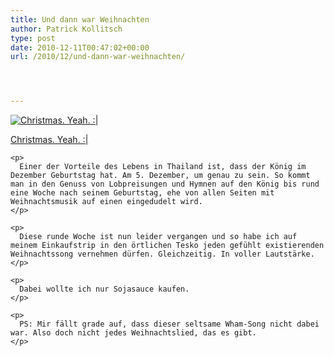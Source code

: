 ```yaml
---
title: Und dann war Weihnachten
author: Patrick Kollitsch
type: post
date: 2010-12-11T00:47:02+00:00
url: /2010/12/und-dann-war-weihnachten/




---
```

<div class="media image">
  <a href="http://www.flickr.com/photos/schreibblogade/5251108691/" title="Christmas. Yeah. :|"><img src="//farm6.static.flickr.com/5006/5251108691_7bd87ef663_z.jpg" alt="Christmas. Yeah. :|" /></p> 
  
  <p>
    Christmas. Yeah. :|
  </p>
  
  <p>
    </a></div> 
    
    <p>
      Einer der Vorteile des Lebens in Thailand ist, dass der König im Dezember Geburtstag hat. Am 5. Dezember, um genau zu sein. So kommt man in den Genuss von Lobpreisungen und Hymnen auf den König bis rund eine Woche nach seinem Geburtstag, ehe von allen Seiten mit Weihnachtsmusik auf einen eingedudelt wird.
    </p>
    
    <p>
      Diese runde Woche ist nun leider vergangen und so habe ich auf meinem Einkaufstrip in den örtlichen Tesko jeden gefühlt existierenden Weihnachtssong vernehmen dürfen. Gleichzeitig. In voller Lautstärke.
    </p>
    
    <p>
      Dabei wollte ich nur Sojasauce kaufen.
    </p>
    
    <p>
      PS: Mir fällt grade auf, dass dieser seltsame Wham-Song nicht dabei war. Also doch nicht jedes Weihnachtslied, das es gibt.
    </p>